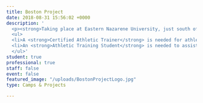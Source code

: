 ```yaml
---
title: Boston Project
date: 2018-08-31 15:56:02 +0000
description: '
  <p><strong>Taking place at Eastern Nazarene University, just south of Boston and blocks from the ocean, the Boston Project staff and college athletes will seek to create and environment of personal growth and development. You will be trained about win/build/send ministry while gaining a Biblical perspective on diversity.</strong> </p>
  <ul>
  <li>A <strong>Certified Athletic Trainer</strong> is needed for athletic healthcare needs during the UTC Sprint.</li>
  <li>An <strong>Athletic Training Student</strong> is needed to assist with this project.</li>
  </ul>'
student: true
professional: true
staff: false
event: false
featured_image: "/uploads/BostonProjectLogo.jpg"
type: Camps & Projects

---
```


